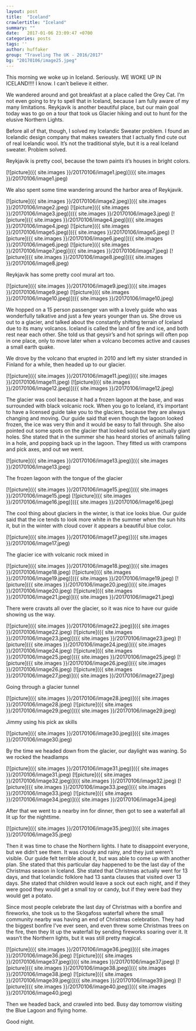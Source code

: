 ```yaml
---
layout: post
title:  "Iceland"
crawlertitle: "Iceland"
summary: ""
date:   2017-01-06 23:09:47 +0700
categories: posts
tags: ''
author: huffaker
group: "Traveling The UK - 2016/2017"
bg: "20170106/image25.jpeg"
---
```


This morning we woke up in Iceland. Seriously. WE WOKE UP IN ICELAND!!!! 
I know. I can’t believe it either.

We wandered around and got breakfast at a place called the Grey Cat. I’m not even going to try to spell that in Iceland, because I am fully aware of my many limitations. Reykjavik is another beautiful place, but our main goal today was to go on a tour that took us Glacier hiking and out to hunt for the elusive Northern Lights. 

Before all of that, though, I solved my Icelandic Sweater problem. I found an Icelandic design company that makes sweaters that I actually find cute out of real Icelandic wool. It’s not the traditional style, but it is a real Iceland sweater. Problem solved.

Reykjavik is pretty cool, because the town paints it’s houses in bright colors.

[![picture]({{ site.images }}/20170106/image1.jpeg)]({{ site.images }}/20170106/image1.jpeg)


We also spent some time wandering around the harbor area of Reykjavik.

[![picture]({{ site.images }}/20170106/image2.jpeg)]({{ site.images }}/20170106/image2.jpeg)
[![picture]({{ site.images }}/20170106/image3.jpeg)]({{ site.images }}/20170106/image3.jpeg)
[![picture]({{ site.images }}/20170106/image4.jpeg)]({{ site.images }}/20170106/image4.jpeg)
[![picture]({{ site.images }}/20170106/image5.jpeg)]({{ site.images }}/20170106/image5.jpeg)
[![picture]({{ site.images }}/20170106/image6.jpeg)]({{ site.images }}/20170106/image6.jpeg)
[![picture]({{ site.images }}/20170106/image7.jpeg)]({{ site.images }}/20170106/image7.jpeg)
[![picture]({{ site.images }}/20170106/image8.jpeg)]({{ site.images }}/20170106/image8.jpeg)

Reykjavik has some pretty cool mural art too.

[![picture]({{ site.images }}/20170106/image9.jpeg)]({{ site.images }}/20170106/image9.jpeg)
[![picture]({{ site.images }}/20170106/image10.jpeg)]({{ site.images }}/20170106/image10.jpeg)

We hopped on a 15 person passenger van with a lovely guide who was wonderfully talkative and just a few years younger than us. She drove us out to a glacier, and talked about the constantly shifting terrain of Iceland due to its many volcanos. Iceland is called the land of fire and ice, and both rest near each other. She told us that geysir’s and hot springs will often pop in one place, only to move later when a volcano becomes active and causes a small earth quake.

We drove by the volcano that erupted in 2010 and left my sister stranded in Finland for a while, then headed up to our glacier.

[![picture]({{ site.images }}/20170106/image11.jpeg)]({{ site.images }}/20170106/image11.jpeg)
[![picture]({{ site.images }}/20170106/image12.jpeg)]({{ site.images }}/20170106/image12.jpeg)

The glacier was cool because it had a frozen lagoon at the base, and was surrounded with black volcanic rock. When you go to Iceland, it’s important to have a licensed guide take you to the glaciers, because they are always changing and moving. Our guide said that even though the lagoon looked frozen, the ice was very thin and it would be easy to fall through. She also pointed out some spots on the glacier that looked solid but we actually giant holes. She stated that in the summer she has heard stories of animals falling in a hole, and popping back up in the lagoon.
They fitted us with crampons and pick axes, and out we went.

[![picture]({{ site.images }}/20170106/image13.jpeg)]({{ site.images }}/20170106/image13.jpeg)

The frozen lagoon with the tongue of the glacier

[![picture]({{ site.images }}/20170106/image15.jpeg)]({{ site.images }}/20170106/image15.jpeg)
[![picture]({{ site.images }}/20170106/image16.jpeg)]({{ site.images }}/20170106/image16.jpeg)

The cool thing about glaciers in the winter, is that ice looks blue. Our guide said that the ice tends to look more white in the summer when the sun hits it, but in the winter with cloud cover it appears a beautiful blue color.

[![picture]({{ site.images }}/20170106/image17.jpeg)]({{ site.images }}/20170106/image17.jpeg)

The glacier ice with volcanic rock mixed in

[![picture]({{ site.images }}/20170106/image18.jpeg)]({{ site.images }}/20170106/image18.jpeg)
[![picture]({{ site.images }}/20170106/image19.jpeg)]({{ site.images }}/20170106/image19.jpeg)
[![picture]({{ site.images }}/20170106/image20.jpeg)]({{ site.images }}/20170106/image20.jpeg)
[![picture]({{ site.images }}/20170106/image21.jpeg)]({{ site.images }}/20170106/image21.jpeg)

There were cravats all over the glacier, so it was nice to have our guide showing us the way.

[![picture]({{ site.images }}/20170106/image22.jpeg)]({{ site.images }}/20170106/image22.jpeg)
[![picture]({{ site.images }}/20170106/image23.jpeg)]({{ site.images }}/20170106/image23.jpeg)
[![picture]({{ site.images }}/20170106/image24.jpeg)]({{ site.images }}/20170106/image24.jpeg)
[![picture]({{ site.images }}/20170106/image25.jpeg)]({{ site.images }}/20170106/image25.jpeg)
[![picture]({{ site.images }}/20170106/image26.jpeg)]({{ site.images }}/20170106/image26.jpeg)
[![picture]({{ site.images }}/20170106/image27.jpeg)]({{ site.images }}/20170106/image27.jpeg)

Going through a glacier tunnel

[![picture]({{ site.images }}/20170106/image28.jpeg)]({{ site.images }}/20170106/image28.jpeg)
[![picture]({{ site.images }}/20170106/image29.jpeg)]({{ site.images }}/20170106/image29.jpeg)

Jimmy using his pick ax skills

[![picture]({{ site.images }}/20170106/image30.jpeg)]({{ site.images }}/20170106/image30.jpeg)

By the time we headed down from the glacier, our daylight was waning. So we rocked the headlamps

[![picture]({{ site.images }}/20170106/image31.jpeg)]({{ site.images }}/20170106/image31.jpeg)
[![picture]({{ site.images }}/20170106/image32.jpeg)]({{ site.images }}/20170106/image32.jpeg)
[![picture]({{ site.images }}/20170106/image33.jpeg)]({{ site.images }}/20170106/image33.jpeg)
[![picture]({{ site.images }}/20170106/image34.jpeg)]({{ site.images }}/20170106/image34.jpeg)

After that we went to a nearby inn for dinner, then got to see a waterfall all lit up for the nighttime.

[![picture]({{ site.images }}/20170106/image35.jpeg)]({{ site.images }}/20170106/image35.jpeg)

Then it was time to chase the Northern lights. I hate to disappoint everyone, but we didn’t see them. It was cloudy and rainy, and they just weren’t visible. Our guide felt terrible about it, but was able to come up with another plan. She stated that this particular day happened to be the last day of the Christmas season in Iceland. She stated that Christmas actually went for 13 days, and that Icelandic folklore had 13 santa clauses that visited over 13 days. She stated that children would leave a sock out each night, and if they were good they would get a small toy or candy, but if they were bad they would get a potato. 

Since most people celebrate the last day of Christmas with a bonfire and fireworks, she took us to the Skogafoss waterfall where the small community nearby was having an end of Christmas celebration. They had the biggest bonfire I’ve ever seen, and even threw some Christmas trees on the fire, then they lit up the waterfall by sending fireworks soaring over it. It wasn’t the Northern lights, but it was still pretty magical.

[![picture]({{ site.images }}/20170106/image36.jpeg)]({{ site.images }}/20170106/image36.jpeg)
[![picture]({{ site.images }}/20170106/image37.jpeg)]({{ site.images }}/20170106/image37.jpeg)
[![picture]({{ site.images }}/20170106/image38.jpeg)]({{ site.images }}/20170106/image38.jpeg)
[![picture]({{ site.images }}/20170106/image39.jpeg)]({{ site.images }}/20170106/image39.jpeg)
[![picture]({{ site.images }}/20170106/image40.jpeg)]({{ site.images }}/20170106/image40.jpeg)

Then we headed back, and crawled into bed. Busy day tomorrow visiting the Blue Lagoon and flying home.

Good night.

